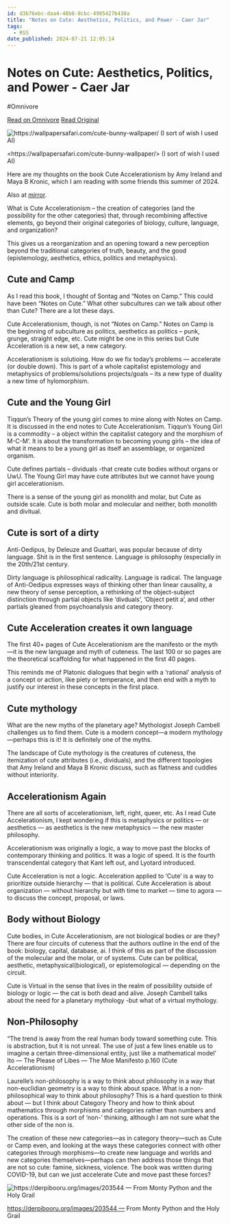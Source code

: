 ```yaml
---
id: d3b76ebc-daa4-48b8-8cbc-4905427b438a
title: "Notes on Cute: Aesthetics, Politics, and Power - Caer Jar"
tags:
  - RSS
date_published: 2024-07-21 12:05:14
---
```


# Notes on Cute: Aesthetics, Politics, and Power - Caer Jar
#Omnivore

[Read on Omnivore](https://omnivore.app/me/notes-on-cute-aesthetics-politics-and-power-caer-jar-190d6247173)
[Read Original](https://thewitchofendor.com/2024/07/21/notes-on-cute-aesthetics-politics-and-power/)



![https:&#x2F;&#x2F;wallpapersafari.com&#x2F;cute-bunny-wallpaper&#x2F; (I sort of wish I used AI)](https:&#x2F;&#x2F;proxy-prod.omnivore-image-cache.app&#x2F;0x0,sXRGC0ib3Tq4iF4lx7-iTqNCciUvIftu0sgplXvYrunQ&#x2F;https:&#x2F;&#x2F;mirror.xyz&#x2F;_next&#x2F;image?url&#x3D;https%3A%2F%2Fimages.mirror-media.xyz%2Fpublication-images%2FQ7b3rIXHmbLCrLV-4G9KZ.png&amp;w&#x3D;3840&amp;q&#x3D;75)

&lt;https:&#x2F;&#x2F;wallpapersafari.com&#x2F;cute-bunny-wallpaper&#x2F;&gt; (I sort of wish I used AI)

Here are my thoughts on the book Cute Accelerationism by Amy Ireland and Maya B Kronic, which I am reading with some friends this summer of 2024.

Also at [mirror](https:&#x2F;&#x2F;mirror.xyz&#x2F;0xebf1cb3421E95796a550624EF72dA8D724631daE&#x2F;GYrBXronvRGolJ-gBbBRMVNZQ%5FMPIqjf0fSb778e1sA).

What is Cute Accelerationism – the creation of categories (and the possibility for the other categories) that, through recombining affective elements, go beyond their original categories of biology, culture, language, and organization?

This gives us a reorganization and an opening toward a new perception beyond the traditional categories of truth, beauty, and the good (epistemology, aesthetics, ethics, politics and metaphysics).

## **Cute and Camp**

As I read this book, I thought of Sontag and “Notes on Camp.” This could have been “Notes on Cute.” What other subcultures can we talk about other than Cute? There are a lot these days.

Cute Accelerationism, though, is not “Notes on Camp.” Notes on Camp is the beginning of subculture as politics, aesthetics as politics – punk, grunge, straight edge, etc. Cute might be one in this series but Cute Acceleration is a new set, a new category.

Accelerationism is solutioing. How do we fix today’s problems — accelerate (or double down). This is part of a whole capitalist epistemology and metaphysics of problems&#x2F;solutions projects&#x2F;goals – its a new type of duality a new time of hylomorphism.

## **Cute and the Young Girl**

Tiqqun’s Theory of the young girl comes to mine along with Notes on Camp. It is discussed in the end notes to Cute Accelerationism. Tiqqun’s Young Girl is a commodity – a object within the capitalist category and the morphism of M-C-M’. It is about the transformation to becoming young girls – the idea of what it means to be a young girl as itself an assemblage, or organized organism.

Cute defines partials – dividuals -that create cute bodies without organs or UwU. The Young Girl may have cute attributes but we cannot have young girl accelerationism.

There is a sense of the young girl as monolith and molar, but Cute as outside scale. Cute is both molar and molecular and neither, both monolith and divitual.

## **Cute is sort of a dirty**

Anti-Oedipus, by Deleuze and Guattari, was popular because of dirty language. Shit is in the first sentence. Language is philosophy (especially in the 20th&#x2F;21st century.

Dirty language is philosophical radicality. Language is radical. The language of Anti-Oedipus expresses ways of thinking other than linear causality, a new theory of sense perception, a rethinking of the object-subject distinction through partial objects like ‘divduals’, ‘Object petit a’, and other partials gleaned from psychoanalysis and category theory.

## **Cute Acceleration creates it own language**

The first 40+ pages of Cute Accelerationism are the manifesto or the myth—it is the new language and myth of cuteness. The last 100 or so pages are the theoretical scaffolding for what happened in the first 40 pages.

This reminds me of Platonic dialogues that begin with a ‘rational’ analysis of a concept or action, like piety or temperance, and then end with a myth to justify our interest in these concepts in the first place.

## **Cute mythology**

What are the new myths of the planetary age? Mythologist Joseph Cambell challenges us to find them. Cute is a modern concept—a modern mythology—perhaps this is it! It is definitely one of the myths.

The landscape of Cute mythology is the creatures of cuteness, the itemization of cute attributes (i.e., dividuals), and the different topologies that Amy Ireland and Maya B Kronic discuss, such as flatness and cuddles without interiority.

## **Accelerationism Again**

There are all sorts of accelerationism, left, right, queer, etc. As I read Cute Accelerationism, I kept wondering if this is metaphysics or politics — or aesthetics — as aesthetics is the new metaphysics — the new master philosophy.

Accelerationism was originally a logic, a way to move past the blocks of contemporary thinking and politics. It was a logic of speed. It is the fourth transcendental category that Kant left out, and Lyotard introduced.

Cute Acceleration is not a logic. Acceleration applied to ‘Cute’ is a way to prioritize outside hierarchy — that is political. Cute Acceleration is about organization — without hierarchy but with time to market — time to agora — to discuss the concept, proposal, or laws.

## **Body without Biology**

Cute bodies, in Cute Accelerationism, are not biological bodies or are they? There are four circuits of cuteness that the authors outline in the end of the book: biology, capital, database, ai. I think of this as part of the discussion of the molecular and the molar, or of systems. Cute can be political, aesthetic, metaphysical(biological), or epistemological — depending on the circuit.

Cute is Virtual in the sense that lives in the realm of possibility outside of biology or logic — the cat is both dead and alive. Joseph Cambell talks about the need for a planetary mythology -but what of a virtual mythology.

## **Non-Philosophy**

“The trend is away from the real human body toward something cute. This is abstraction, but it is not unreal. The use of just a few lines enable us to imagine a certain three-dimensional entity, just like a mathematical model’ Ito — The Please of Libes — The Moe Manifesto p.160 (Cute Accelerationism)

Laurelle’s non-philosophy is a way to think about philosophy in a way that non-euclidian geometry is a way to think about space. What is a non-philosophical way to think about philosophy? This is a hard question to think about — but I think about Category Theory and how to think about mathematics through morphisms and categories rather than numbers and operations. This is a sort of ‘non-’ thinking, although I am not sure what the other side of the non is.

The creation of these new categories—as in category theory—such as Cute or Camp even, and looking at the ways these categories connect with other categories through morphisms—to create new language and worlds and new categories themselves—perhaps can then address those things that are not so cute: famine, sickness, violence. The book was written during COVID-19, but can we just accelerate Cute and move past these forces?

![https:&#x2F;&#x2F;derpibooru.org&#x2F;images&#x2F;203544 — From Monty Python and the Holy Grail](https:&#x2F;&#x2F;proxy-prod.omnivore-image-cache.app&#x2F;0x0,sSKpUTFiVayQofSxOpjvp_4Y7CafEd46PSIn08c0rf6k&#x2F;https:&#x2F;&#x2F;mirror.xyz&#x2F;_next&#x2F;image?url&#x3D;https%3A%2F%2Fimages.mirror-media.xyz%2Fpublication-images%2FKV3jgmRXLN3Hf5SbMXcw0.png&amp;w&#x3D;3840&amp;q&#x3D;75)

[https:&#x2F;&#x2F;derpibooru.org&#x2F;images&#x2F;203544 —](https:&#x2F;&#x2F;derpibooru.org&#x2F;images&#x2F;203544%C2%A0%E2%80%94) From Monty Python and the Holy Grail